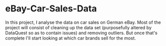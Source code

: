 # eBay-Car-Sales-Data

In this project, I analyse the data on car sales on German eBay. Most of the project will consist of cleaning up the data set (purposefully altered by DataQuest so as to contain issues) and removing outliers. But once that's complete I'll start looking at which car brands sell for the most.
